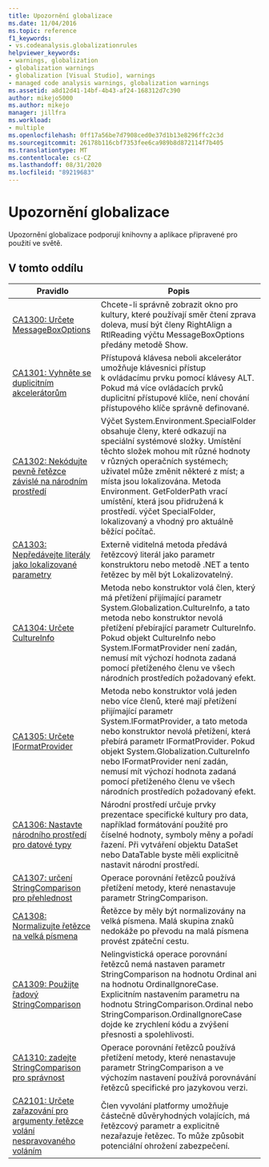 ```yaml
---
title: Upozornění globalizace
ms.date: 11/04/2016
ms.topic: reference
f1_keywords:
- vs.codeanalysis.globalizationrules
helpviewer_keywords:
- warnings, globalization
- globalization warnings
- globalization [Visual Studio], warnings
- managed code analysis warnings, globalization warnings
ms.assetid: a8d12d41-14bf-4b43-af24-168312d7c390
author: mikejo5000
ms.author: mikejo
manager: jillfra
ms.workload:
- multiple
ms.openlocfilehash: 0ff17a56be7d7908ced0e37d1b13e8296ffc2c3d
ms.sourcegitcommit: 26178b116cbf7353fee6ca989b8d872114f7b405
ms.translationtype: MT
ms.contentlocale: cs-CZ
ms.lasthandoff: 08/31/2020
ms.locfileid: "89219683"
---
```

# <a name="globalization-warnings"></a>Upozornění globalizace
Upozornění globalizace podporují knihovny a aplikace připravené pro použití ve světě.

## <a name="in-this-section"></a>V tomto oddílu

|Pravidlo|Popis|
|----------|-----------------|
|[CA1300: Určete MessageBoxOptions](../code-quality/ca1300.md)|Chcete-li správně zobrazit okno pro kultury, které používají směr čtení zprava doleva, musí být členy RightAlign a RtlReading výčtu MessageBoxOptions předány metodě Show.|
|[CA1301: Vyhněte se duplicitním akcelerátorům](../code-quality/ca1301.md)|Přístupová klávesa neboli akcelerátor umožňuje klávesnici přístup k ovládacímu prvku pomocí klávesy ALT. Pokud má více ovládacích prvků duplicitní přístupové klíče, není chování přístupového klíče správně definované.|
|[CA1302: Nekódujte pevně řetězce závislé na národním prostředí](../code-quality/ca1302.md)|Výčet System.Environment.SpecialFolder obsahuje členy, které odkazují na speciální systémové složky. Umístění těchto složek mohou mít různé hodnoty v různých operačních systémech; uživatel může změnit některé z míst; a místa jsou lokalizována. Metoda Environment. GetFolderPath vrací umístění, která jsou přidružená k prostředí. výčet SpecialFolder, lokalizovaný a vhodný pro aktuálně běžící počítač.|
|[CA1303: Nepředávejte literály jako lokalizované parametry](../code-quality/ca1303.md)|Externě viditelná metoda předává řetězcový literál jako parametr konstruktoru nebo metodě .NET a tento řetězec by měl být Lokalizovatelný.|
|[CA1304: Určete CultureInfo](../code-quality/ca1304.md)|Metoda nebo konstruktor volá člen, který má přetížení přijímající parametr System.Globalization.CultureInfo, a tato metoda nebo konstruktor nevolá přetížení přebírající parametr CultureInfo. Pokud objekt CultureInfo nebo System.IFormatProvider není zadán, nemusí mít výchozí hodnota zadaná pomocí přetíženého členu ve všech národních prostředích požadovaný efekt.|
|[CA1305: Určete IFormatProvider](../code-quality/ca1305.md)|Metoda nebo konstruktor volá jeden nebo více členů, které mají přetížení přijímající parametr System.IFormatProvider, a tato metoda nebo konstruktor nevolá přetížení, která přebírá parametr IFormatProvider. Pokud objekt System.Globalization.CultureInfo nebo IFormatProvider není zadán, nemusí mít výchozí hodnota zadaná pomocí přetíženého členu ve všech národních prostředích požadovaný efekt.|
|[CA1306: Nastavte národního prostředí pro datové typy](../code-quality/ca1306.md)|Národní prostředí určuje prvky prezentace specifické kultury pro data, například formátování použité pro číselné hodnoty, symboly měny a pořadí řazení. Při vytváření objektu DataSet nebo DataTable byste měli explicitně nastavit národní prostředí.|
|[CA1307: určení StringComparison pro přehlednost](../code-quality/ca1307.md)|Operace porovnání řetězců používá přetížení metody, které nenastavuje parametr StringComparison.|
|[CA1308: Normalizujte řetězce na velká písmena](../code-quality/ca1308.md)|Řetězce by měly být normalizovány na velká písmena. Malá skupina znaků nedokáže po převodu na malá písmena provést zpáteční cestu.|
|[CA1309: Použijte řadový StringComparison](../code-quality/ca1309.md)|Nelingvistická operace porovnání řetězců nemá nastaven parametr StringComparison na hodnotu Ordinal ani na hodnotu OrdinalIgnoreCase. Explicitním nastavením parametru na hodnotu StringComparison.Ordinal nebo StringComparison.OrdinalIgnoreCase dojde ke zrychlení kódu a zvýšení přesnosti a spolehlivosti.|
|[CA1310: zadejte StringComparison pro správnost](../code-quality/ca1310.md)|Operace porovnání řetězců používá přetížení metody, které nenastavuje parametr StringComparison a ve výchozím nastavení používá porovnávání řetězců specifické pro jazykovou verzi.|
|[CA2101: Určete zařazování pro argumenty řetězce volání nespravovaného voláním](../code-quality/ca2101.md)|Člen vyvolání platformy umožňuje částečně důvěryhodných volajících, má řetězcový parametr a explicitně nezařazuje řetězec. To může způsobit potenciální ohrožení zabezpečení.|
